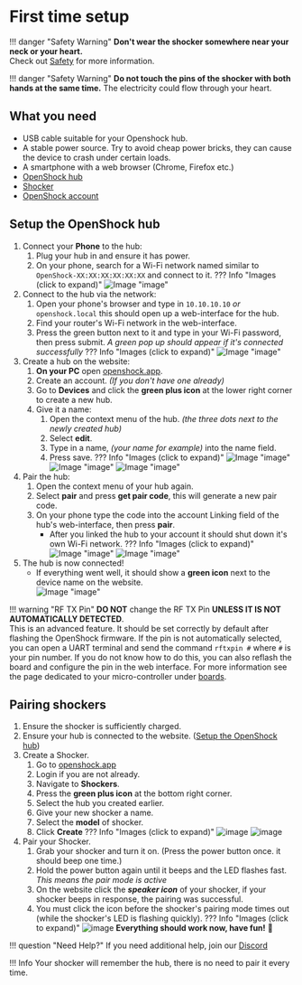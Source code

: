 # First time setup

!!! danger "Safety Warning"
    **Don't wear the shocker somewhere near your neck or your heart.**  
    Check out [Safety](../safety/safety-rules.md) for more information.

!!! danger "Safety Warning" 
    **Do not touch the pins of the shocker with both hands at the same time.** 
    The electricity could flow through your heart. 

## What you need

- USB cable suitable for your Openshock hub.
- A stable power source. Try to avoid cheap power bricks, they can cause the device to crash under certain loads.
- A smartphone with a web browser (Chrome, Firefox etc.)
- [OpenShock hub](../hardware/boards/index.md)
- [Shocker](../hardware/shockers/index.md)
- [OpenShock account](https://openshock.app/)

## Setup the OpenShock hub

1. Connect your **Phone** to the hub:
    1. Plug your hub in and ensure it has power.
    2. On your phone, search for a Wi-Fi network named similar to ``OpenShock-XX:XX:XX:XX:XX:XX`` and connect to it. 
    ??? Info "Images (click to expand)"
        ![Image "image"](../static/guides/first-setup/WiFioverview.png)
2. Connect to the hub via the network:
    1. Open your phone's browser and type in ``10.10.10.10`` *or* ``openshock.local`` this should open up a web-interface for the hub.
    2. Find your router's Wi-Fi network in the web-interface.
    3. Press the green button next to it and type in your Wi-Fi password, then press submit.
    *A green pop up should appear if it's connected successfully*
    ??? Info "Images (click to expand)"
        ![Image "image"](../static/guides/first-setup/ESPWebGUI.png)  
3. Create a hub on the website:
    1. **On your PC** open [openshock.app](https://openshock.app/).
    2. Create an account. *(If you don't have one already)*
    3. Go to **Devices** and click the **green plus icon** at the lower right corner to create a new hub.
    4. Give it a name:
        1. Open the context menu of the hub. *(the three dots next to the newly created hub)*
        2. Select **edit**.
        3. Type in a name, *(your name for example)* into the name field.
        4. Press save.
        ??? Info "Images (click to expand)"
            ![Image "image"](../static/guides/first-setup/findaddbutton3.png)
            ![Image "image"](../static/guides/first-setup/find_device_context_menu.png)
            ![Image "image"](../static/guides/first-setup/edit_device.png)
4. Pair the hub:
    1. Open the context menu of your hub again.
    2. Select **pair** and press **get pair code**, this will generate a new pair code.
    3. On your phone type the code into the account Linking field of the hub's web-interface, then press **pair**.
        - After you linked the hub to your account it should shut down it's own Wi-Fi network.
        ??? Info "Images (click to expand)"
            ![Image "image"](../static/guides/first-setup/findpaircode.png)
            ![Image "image"](../static/guides/first-setup/paircodeexample.png)
5. The hub is now connected!
    - If everything went well, it should show a **green icon** next to the device name on the website.  
    ![Image "image"](../static/guides/first-setup/checkifonline.png)

!!! warning "RF TX Pin" 
    **DO NOT** change the RF TX Pin **UNLESS IT IS NOT AUTOMATICALLY DETECTED**.  
    This is an advanced feature. It should be set correctly by default after flashing the OpenShock firmware. If the pin is not automatically selected, you can open a UART terminal and send the command `rftxpin #` where `#` is your pin number. If you do not know how to do this, you can also reflash the board and configure the pin in the web interface. For more information see the page dedicated to your micro-controller under [boards](../hardware/boards/index.md).


## Pairing shockers

1. Ensure the shocker is sufficiently charged.
2. Ensure your hub is connected to the website. ([Setup the OpenShock hub](#setup-the-openshock-hub))
3. Create a Shocker.
    1. Go to [openshock.app](https://openshock.app/)
    2. Login if you are not already.
    3. Navigate to **Shockers**.
    4. Press the **green plus icon** at the bottom right corner.
    5. Select the hub you created earlier.
    6. Give your new shocker a name.
    7. Select the **model** of shocker.
    8. Click **Create**
    ??? Info "Images (click to expand)"
        ![image](../static/guides/first-setup/Create_shocker_green_plus.png)
        ![image](../static/guides/first-setup/create_shocker.png)
4. Pair your Shocker.
    1. Grab your shocker and turn it on. (Press the power button once. it should beep one time.)
    2. Hold the power button again until it beeps and the LED flashes fast. *This means the pair mode is active*
    3. On the website click the ***speaker icon*** of your shocker, if your shocker beeps in response, the pairing was successful.
    4. You must click the icon before the shocker's pairing mode times out (while the shocker's LED is flashing quickly).
    ??? Info "Images (click to expand)"
        ![image](../static/guides/first-setup/find_sound_button.png)
**Everything should work now, have fun!** 🎉  

!!! question "Need Help?"
    If you need additional help, join our [Discord](https://discord.gg/OpenShock)

!!! Info
    Your shocker will remember the hub, there is no need to pair it every time.
